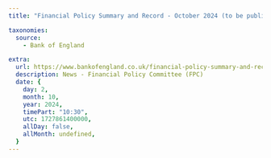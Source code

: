 ```yaml
---
title: "Financial Policy Summary and Record - October 2024 (to be published at 10.30am)"

taxonomies:
  source:
    - Bank of England

extra:
  url: https://www.bankofengland.co.uk/financial-policy-summary-and-record/2024/october-2024
  description: News - Financial Policy Committee (FPC)
  date: {
    day: 2,
    month: 10,
    year: 2024,
    timePart: "10:30",
    utc: 1727861400000,
    allDay: false,
    allMonth: undefined,
  }
---
```

